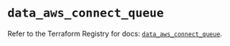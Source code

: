 # `data_aws_connect_queue`

Refer to the Terraform Registry for docs: [`data_aws_connect_queue`](https://registry.terraform.io/providers/hashicorp/aws/6.7.0/docs/data-sources/connect_queue).
